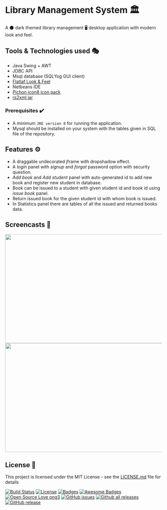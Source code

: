 # Library Management System :classical_building:

A :new_moon: dark themed library management :desktop_computer: desktop application with modern look and feel.

## Tools & Technologies used :performing_arts:

* Java Swing + AWT
* JDBC API
* Msql database (SQLYog GUI client)
* [Flatlaf Look & Feel](https://jar-download.com/?search_box=FlatLaf)
* Netbeans IDE
* [Pichon icon8 icon pack](https://icons8.com/app)
* [rs2xml jar](https://hacksmile.com/rs2xml-jar-free-download/)

### Prerequisites :heavy_check_mark:

* A minimum ``JRE version 8`` for running the application.
* Mysql should be installed on your system with the tables given in SQL file of the repository.

## Features 	:gear:

* A draggable undecorated jframe with dropshadow effect.
* A *login* panel with *signup* and *forgot* password option with security question.
* *Add book* and *Add student* panel with auto-generated id to add new book and register new student in       database.
* Book can be issued to a student with given student id and book id using *issue book* panel.
* Return issued book for the given student id with whom book is issued.
* In Statistics panel there are tables of all the issued  and returned books data.

## Screencasts :iphone:
<img src="http://g.recordit.co/hTucPW4vpO.gif" width="650" height="350" />
<img src="http://g.recordit.co/7Bciav1C1M.gif" width="650" height="350" />

## License :rocket:

This project is licensed under the MIT License - see the [LICENSE.md](LICENSE.md) file for details

[![Build Status](http://img.shields.io/travis/badges/badgerbadgerbadger.svg?style=flat-square)](https://travis-ci.org/badges/badgerbadgerbadger)  [![License](http://img.shields.io/:license-mit-blue.svg?style=flat-square)](http://badges.mit-license.org) [![Badges](http://img.shields.io/:badges-9/9-ff6799.svg?style=flat-square)](https://github.com/badges/badgerbadgerbadger)
[![Awesome Badges](https://img.shields.io/badge/badges-awesome-green.svg)](https://github.com/Naereen/badges)
[![Open Source Love png3](https://badges.frapsoft.com/os/v3/open-source.png?v=103)](https://github.com/ellerbrock/open-source-badges/)
[![GitHub issues](https://img.shields.io/github/issues/Naereen/StrapDown.js.svg)](https://GitHub.com/Naereen/StrapDown.js/issues/)
[![Github all releases](https://img.shields.io/github/downloads/Naereen/StrapDown.js/total.svg)](https://GitHub.com/Naereen/StrapDown.js/releases/)
[![GitHub release](https://img.shields.io/github/release/Naereen/StrapDown.js.svg)](https://GitHub.com/Naereen/StrapDown.js/releases/)


